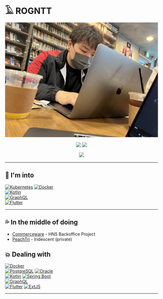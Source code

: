 # 𓄿 ROGNTT
<p align="center">
  <img src="./images/profile01.jpg" />
</p>

<p align="center">
  <img src="https://github-readme-stats.vercel.app/api?username=rogueentity&show_icons=true&theme=codeSTACKr" />
  <img src="https://github-readme-stats.vercel.app/api/top-langs/?username=rogueentity&langs_count=10&layout=compact&theme=codeSTACKr" />
</p>

<p align="center">
  <a href="https://rogueentity.github.io/">
    <img src="https://img.shields.io/badge/Rogue%20Dev-222222?style=for-the-badge&logo=GitHub&logoColor=white" height="50" />
  </a>
</p>

---
## 👀 I'm into
[![Kubernetes](https://img.shields.io/badge/Kubernetes-3069de?style=for-the-badge&logo=Kubernetes&logoColor=white)](https://kubernetes.io/)
[![Docker](https://img.shields.io/badge/Docker-2496ED?style=for-the-badge&logo=Docker&logoColor=white)](https://www.docker.com/)  
[![Kotlin](https://img.shields.io/badge/Kotlin-7F52FF?style=for-the-badge&logo=Kotlin&logoColor=white)](https://kotlinlang.org/)  
[![GraphQL](https://img.shields.io/badge/GraphQL-E10098?style=for-the-badge&logo=GraphQL&logoColor=white)](https://graphql.org/)  
[![Flutter](https://img.shields.io/badge/Flutter-02569B?style=for-the-badge&logo=Flutter&logoColor=white)](https://flutter.dev/)

---

## 💦 In the middle of doing
- [Commerceware](http://www.commerceware.co.kr/index) - HNS Backoffice Project
- [PeachTri](https://github.com/PeachTri) - Iridescent (private)

## 💥 Dealing with
[![Docker](https://img.shields.io/badge/Docker-2496ED?style=for-the-badge&logo=Docker&logoColor=white)](https://www.docker.com/)  
[![PostgreSQL](https://img.shields.io/badge/PostgreSQL-4169E1?style=for-the-badge&logo=PostgreSQL&logoColor=white)](https://www.postgresql.org/)
[![Oracle](https://img.shields.io/badge/Oracle-F80000?style=for-the-badge&logo=Oracle&logoColor=white)](https://www.oracle.com/database/)  
[![Kotlin](https://img.shields.io/badge/Kotlin-7F52FF?style=for-the-badge&logo=Kotlin&logoColor=white)](https://kotlinlang.org/)
[![Spring Boot](https://img.shields.io/badge/Spring%20Boot-6DB33F?style=for-the-badge&logo=Spring%20Boot&logoColor=white)](https://spring.io/projects/spring-boot)  
[![GraphQL](https://img.shields.io/badge/GraphQL-E10098?style=for-the-badge&logo=GraphQL&logoColor=white)](https://graphql.org/)  
[![Flutter](https://img.shields.io/badge/Flutter-02569B?style=for-the-badge&logo=Flutter&logoColor=white)](https://flutter.dev/)
[![ExtJS](https://img.shields.io/badge/ExtJS-86BC40?style=for-the-badge&logo=Sencha&logoColor=white)](https://www.sencha.com/products/extjs/)

---
